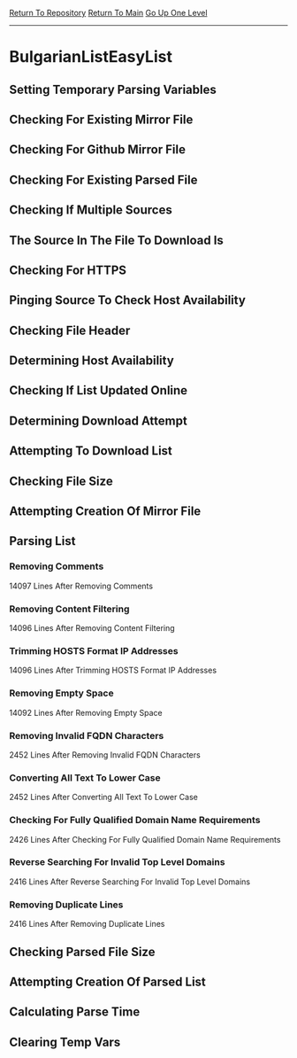 [Return To Repository](https://github.com/deathbybandaid/piholeparser/)
[Return To Main](https://github.com/deathbybandaid/piholeparser/blob/master/RecentRunLogs/Mainlog.md)
[Go Up One Level](https://github.com/deathbybandaid/piholeparser/blob/master/RecentRunLogs/TopLevelScripts/30-Processing-External-Blacklists.md)
____________________________________
# BulgarianListEasyList
## Setting Temporary Parsing Variables
## Checking For Existing Mirror File
## Checking For Github Mirror File
## Checking For Existing Parsed File
## Checking If Multiple Sources
## The Source In The File To Download Is
## Checking For HTTPS
## Pinging Source To Check Host Availability
## Checking File Header
## Determining Host Availability
## Checking If List Updated Online
## Determining Download Attempt
## Attempting To Download List
## Checking File Size
## Attempting Creation Of Mirror File
## Parsing List
### Removing Comments
14097 Lines After Removing Comments
### Removing Content Filtering
14096 Lines After Removing Content Filtering
### Trimming HOSTS Format IP Addresses
14096 Lines After Trimming HOSTS Format IP Addresses
### Removing Empty Space
14092 Lines After Removing Empty Space
### Removing Invalid FQDN Characters
2452 Lines After Removing Invalid FQDN Characters
### Converting All Text To Lower Case
2452 Lines After Converting All Text To Lower Case
### Checking For Fully Qualified Domain Name Requirements
2426 Lines After Checking For Fully Qualified Domain Name Requirements
### Reverse Searching For Invalid Top Level Domains
2416 Lines After Reverse Searching For Invalid Top Level Domains
### Removing Duplicate Lines
2416 Lines After Removing Duplicate Lines
## Checking Parsed File Size
## Attempting Creation Of Parsed List
## Calculating Parse Time
## Clearing Temp Vars
